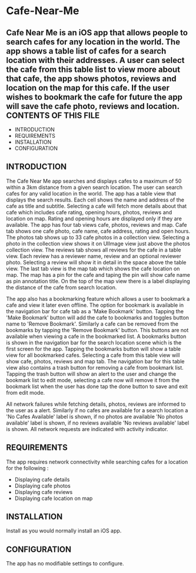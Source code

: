 # Cafe-Near-Me
Cafe Near Me is an iOS app that allows people to search cafes for any location in the world. The app shows a table list of cafes for a search location with their addresses. A user can select the cafe from this table list to view more about that cafe, the app shows photos, reviews and location on the map for this cafe. If the user wishes to bookmark the cafe for future the app will save the cafe photo, reviews and location. 
CONTENTS OF THIS FILE
---------------------

* INTRODUCTION
* REQUIREMENTS
* INSTALLATION
* CONFIGURATION


INTRODUCTION
------------

The Cafe Near Me app searches and displays cafes to a maximum of 50 within a 3km
distance from a given search location. The user can search cafes for any valid
location in the world. The app has a table view that displays the search
results. Each cell shows the name and address of the cafe as title and subtitle.
Selecting a cafe will fetch more details about that cafe which includes cafe
rating, opening hours, photos, reviews and location on map. Rating and opening
hours are displayed only if they are available. The app has four tab views cafe,
photos, reviews and map. Cafe tab shows one cafe photo, cafe name, cafe address,
rating and open hours. The photos tab shows up to 33 cafe photos in a collection
view. Selecting a photo in the collection view shows it on UIImage view just
above the photos collection view. The reviews tab shows all reviews for the cafe
in a table view. Each review has a reviewer name, review and an optional
reviewer photo. Selecting a review will show it in detail in the space above the
table view. The last tab view is the map tab which shows the cafe location on
map. The map has a pin for the cafe and taping the pin will show cafe name as
pin annotation title. On the top of the map view there is a label displaying the
distance of the cafe from search location.

The app also has a bookmarking feature which allows a user to bookmark a cafe
and view it later even offline. The option for bookmark is available in the
navigation bar for cafe tab as a 'Make Bookmark' button. Tapping the 'Make
Bookmark' button will add the cafe to bookmarks and toggles button name to
'Remove Bookmark'. Similarly a cafe can be removed from the bookmarks by tapping
the 'Remove Bookmark' button. This buttons are not available when viewing a cafe
in the bookmarked list. A bookmarks button is shown in the navigation bar for
the search location scene which is the first screen for the app. Tapping the
bookmarks button will show a table view for all bookmarked cafes. Selecting a
cafe from this table view will show cafe, photos, reviews and map tab.  The
navigation bar for this table view also contains a trash button for removing a
cafe from bookmark list. Tapping the trash button will show an alert to the user
and change the bookmark list to edit mode, selecting a cafe now will remove it
from the bookmark list when the user has done tap the done button to save and
exit from edit mode.

All network failures while fetching details, photos, reviews are informed to the
user as a alert. Similarly if no cafes are available for a search location a 'No
Cafes Available' label is shown, if no photos are available 'No photos
available' label is shown, if no reviews available 'No reviews available' label
is shown. All network requests are indicated with activity indicator.


REQUIREMENTS
------------

The app requires network connectivity while searching cafes for a location for
the following :

* Displaying cafe details
* Displaying cafe photos 
* Displaying cafe reviews
* Displaying cafe location on map


INSTALLATION
------------

Install as you would normally install an iOS app.


CONFIGURATION
-------------

The app has no modifiable settings to configure.
